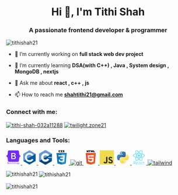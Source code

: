 <h1 align="center">Hi 👋, I'm Tithi Shah</h1>
<h3 align="center">A passionate frontend developer & programmer</h3>

<p align="left"> <img src="https://komarev.com/ghpvc/?username=tithishah21&label=Profile%20views&color=ff2600&style=plastic" alt="tithishah21" /> </p>

- 🔭 I’m currently working on **full stack web dev project**

- 🌱 I’m currently learning **DSA(with C++) , Java , System design , MongoDB , nextjs**

- 💬 Ask me about **react , c++ , js**

- 📫 How to reach me **shahtithi21@gmail.com**

<h3 align="left">Connect with me:</h3>
<p align="left">
<a href="https://linkedin.com/in/tithi-shah-032a11288" target="blank"><img align="center" src="https://raw.githubusercontent.com/rahuldkjain/github-profile-readme-generator/master/src/images/icons/Social/linked-in-alt.svg" alt="tithi-shah-032a11288" height="30" width="40" /></a>
<a href="https://instagram.com/twilight.zone21" target="blank"><img align="center" src="https://raw.githubusercontent.com/rahuldkjain/github-profile-readme-generator/master/src/images/icons/Social/instagram.svg" alt="twilight.zone21" height="30" width="40" /></a>
</p>

<h3 align="left">Languages and Tools:</h3>
<p align="left"> <a href="https://getbootstrap.com" target="_blank" rel="noreferrer"> <img src="https://raw.githubusercontent.com/devicons/devicon/master/icons/bootstrap/bootstrap-plain-wordmark.svg" alt="bootstrap" width="40" height="40"/> </a> <a href="https://www.cprogramming.com/" target="_blank" rel="noreferrer"> <img src="https://raw.githubusercontent.com/devicons/devicon/master/icons/c/c-original.svg" alt="c" width="40" height="40"/> </a> <a href="https://www.w3schools.com/cpp/" target="_blank" rel="noreferrer"> <img src="https://raw.githubusercontent.com/devicons/devicon/master/icons/cplusplus/cplusplus-original.svg" alt="cplusplus" width="40" height="40"/> </a> <a href="https://www.w3schools.com/css/" target="_blank" rel="noreferrer"> <img src="https://raw.githubusercontent.com/devicons/devicon/master/icons/css3/css3-original-wordmark.svg" alt="css3" width="40" height="40"/> </a> <a href="https://git-scm.com/" target="_blank" rel="noreferrer"> <img src="https://www.vectorlogo.zone/logos/git-scm/git-scm-icon.svg" alt="git" width="40" height="40"/> </a> <a href="https://www.w3.org/html/" target="_blank" rel="noreferrer"> <img src="https://raw.githubusercontent.com/devicons/devicon/master/icons/html5/html5-original-wordmark.svg" alt="html5" width="40" height="40"/> </a> <a href="https://developer.mozilla.org/en-US/docs/Web/JavaScript" target="_blank" rel="noreferrer"> <img src="https://raw.githubusercontent.com/devicons/devicon/master/icons/javascript/javascript-original.svg" alt="javascript" width="40" height="40"/> </a> <a href="https://www.python.org" target="_blank" rel="noreferrer"> <img src="https://raw.githubusercontent.com/devicons/devicon/master/icons/python/python-original.svg" alt="python" width="40" height="40"/> </a> <a href="https://reactjs.org/" target="_blank" rel="noreferrer"> <img src="https://raw.githubusercontent.com/devicons/devicon/master/icons/react/react-original-wordmark.svg" alt="react" width="40" height="40"/> </a> <a href="https://tailwindcss.com/" target="_blank" rel="noreferrer"> <img src="https://www.vectorlogo.zone/logos/tailwindcss/tailwindcss-icon.svg" alt="tailwind" width="40" height="40"/> </a> </p>

<p><img align="left" src="https://github-readme-stats.vercel.app/api/top-langs?username=tithishah21&show_icons=true&theme=dark&hide_border=true&locale=en&layout=compact" alt="tithishah21" /></p>

<p>&nbsp;<img align="center" src="https://github-readme-stats.vercel.app/api?username=tithishah21&show_icons=true&locale=en" alt="tithishah21" /></p>

<p><img align="center" src="https://github-readme-streak-stats.herokuapp.com/?user=tithishah21&theme=default" alt="tithishah21" /></p>

<!---
tithishah21/tithishah21 is a ✨ special ✨ repository because its `README.md` (this file) appears on your GitHub profile.
You can click the Preview link to take a look at your changes.
--->

